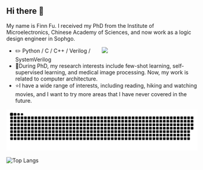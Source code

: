 

## Hi there 👋

My name is Finn Fu. I received my PhD from the Institute of Microelectronics, Chinese Academy of Sciences, and now work as a logic design engineer in Sophgo.

<picture>
    <source media="(prefers-color-scheme: dark)" srcset="https://github-readme-stats-ouuan.vercel.app/api?username=wenxxxxfu&show_icons=true&theme=radical">
    <img align="right" width="50%" src="https://github-readme-stats-ouuan.vercel.app/api?username=wenxxxxfu&show_icons=true&theme=radical">
</picture>

-   :pencil2: Python / C / C++ / Verilog / SystemVerilog
-   :seedling:During PhD, my research interests include few-shot learning, self-supervised learning, and medical image processing. Now, my work is related to computer architecture.
-   :star:I have a wide range of interests, including reading, hiking and watching movies, and I want to try more areas that I have never covered in the future.


<!-- Snake Code Contribution Map 贪吃蛇代码贡献图 -->
<picture>
  <source media="(prefers-color-scheme: dark)" srcset="https://raw.githubusercontent.com/wenxxxxfu/wenxxxxfu/output/github-contribution-grid-snake-dark.svg">
  <source media="(prefers-color-scheme: light)" srcset="https://raw.githubusercontent.com/wenxxxxfu/wenxxxxfu/output/github-contribution-grid-snake.svg">
  <img alt="github contribution grid snake animation" src="https://raw.githubusercontent.com/wenxxxxfu/wenxxxxfu/output/github-contribution-grid-snake.svg">
</picture>

</div>

![Top Langs](https://github-readme-stats.vercel.app/api/top-langs/?username=wenxxxxfu&layout=compact&theme=vue&card_width=445&hide_border=true
)

